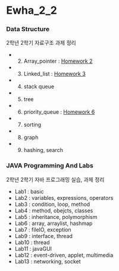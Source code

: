 # Ewha_2_2
### Data Structure

2학년 2학기 자료구조 과제 정리

- 02. Array_pointer : [Homework 2](https://github.com/mjung1798/ewha_2_2/blob/master/DataStructure/Readme_HW2.md)
- 03. Linked_list : [Homework 3](https://github.com/mjung1798/ewha_2_2/blob/master/DataStructure/Readme_HW3.md)
- 04. stack queue
- 05. tree
- 06. priority_queue : [Homework 6](https://github.com/mjung1798/ewha_2_2/blob/master/DataStructure/Readme_HW6.md)
- 07. sorting
- 08. graph
- 09. hashing, search


### JAVA Programming And Labs

2학년 2학기 자바 프로그래밍 실습, 과제 정리

- Lab1 : basic
- Lab2 : variables, expressions, operators
- Lab3 : condition, loop, method
- Lab4 : method, obejcts, classes
- Lab5 : inheritance, polymorphism
- Lab6 : array, arraylist, hashmap
- Lab7 : fileIO, exception
- Lab9 : interface, thread
- Lab10 : thread
- Lab11 : javaGUI
- Lab12 : event-driven, applet, multimedia
- Lab13 : networking, socket
